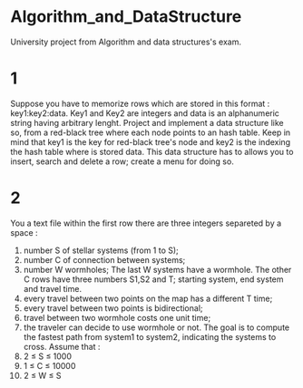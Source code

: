 # Algorithm_and_DataStructure

University project from Algorithm and data structures's exam.

# 1
Suppose you have to memorize rows which are stored in this format : key1:key2:data.
Key1 and Key2 are integers and data is an alphanumeric string having arbitrary lenght. 
Project and implement a data structure like so, from a red-black tree where each node points to an hash table. Keep in mind that key1 is the key for red-black tree's node and key2 is the indexing the hash table where is stored data.
This data structure has to allows you to insert, search and delete a row; create a menu for doing so.


# 2
You a text file within the first row there are three integers separeted by a space : 
  1. number S of stellar systems (from 1 to S);
  2. number C of connection between systems;
  3. number W wormholes;
The last W systems have a wormhole.
The other C rows have three numbers S1,S2 and T; starting system, end system and travel time.
  1. every travel between two points on the map has a different T time;
  2. every travel between two points is bidirectional;
  3. travel between two wormhole costs one unit time;
  4. the traveler can decide to use wormhole or not.
The goal is to compute the fastest path from system1 to system2, indicating the systems to cross.
Assume that :
  1. 2 ≤ S ≤ 1000
  2. 1 ≤ C ≤ 10000
  3. 2 ≤ W ≤ S
